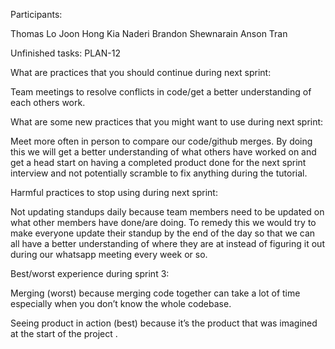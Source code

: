Participants:

Thomas Lo
Joon Hong
Kia Naderi
Brandon Shewnarain
Anson Tran

Unfinished tasks:
PLAN-12

What are practices that you should continue during next sprint:

Team meetings to resolve conflicts in code/get a better understanding of each others work.

What are some new practices that you might want to use during next sprint:

Meet more often in person to compare our code/github merges. By doing this we will get a better understanding of what others have worked on and get a head start on having a completed product done for the next sprint interview and not potentially scramble to fix anything during the tutorial.

Harmful practices to stop using during next sprint:

Not updating standups daily because team members need to be updated on what other members have done/are doing. To remedy this we would try to make everyone update their standup by the end of the day so that we can all have a better understanding of where they are at instead of figuring it out during our whatsapp meeting every week or so.

Best/worst experience during sprint 3:

Merging (worst) because merging code together can take a lot of time especially when you don’t know the whole codebase.

Seeing product in action (best) because it’s the product that was imagined at the start of the project .
